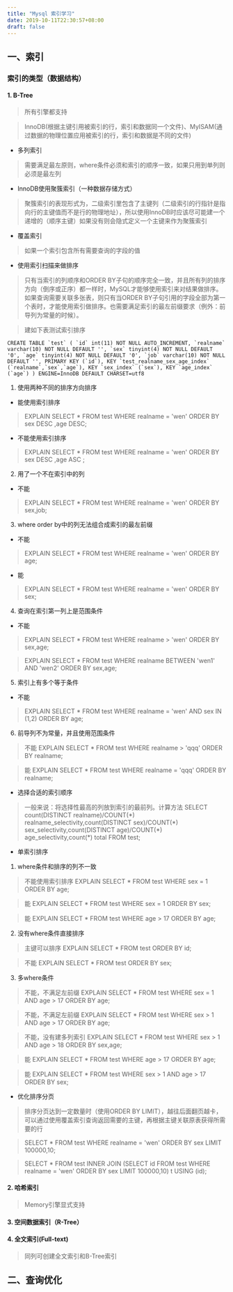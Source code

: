 ```yaml
---
title: "Mysql 索引学习"
date: 2019-10-11T22:30:57+08:00
draft: false
---
```


## 一、索引
### 索引的类型（数据结构）
#### 1. B-Tree
> 所有引擎都支持

> InnoDB(根据主键引用被索引的行，索引和数据同一个文件)、MyISAM(通过数据的物理位置应用被索引的行，索引和数据是不同的文件)
- 多列索引
> 需要满足最左原则，where条件必须和索引的顺序一致，如果只用到单列则必须是最左列

- InnoDB使用聚簇索引（一种数据存储方式）
> 聚簇索引的表现形式为，二级索引里包含了主键列（二级索引的行指针是指向行的主键值而不是行的物理地址），所以使用InnoDB时应该尽可能建一个递增的（顺序主键）如果没有则会隐式定义一个主键来作为聚簇索引

- 覆盖索引
> 如果一个索引包含所有需要查询的字段的值

- 使用索引扫描来做排序

> 只有当索引的列顺序和ORDER BY子句的顺序完全一致，并且所有列的排序方向（倒序或正序）都一样时，MySQL才能够使用索引来对结果做排序。如果查询需要关联多张表，则只有当ORDER BY子句引用的字段全部为第一个表时，才能使用索引做排序。也需要满足索引的最左前缀要求（例外：前导列为常量的时候）。

> 建如下表测试索引排序

``
CREATE TABLE `test` (
  `id` int(11) NOT NULL AUTO_INCREMENT,
  `realname` varchar(10) NOT NULL DEFAULT '',
  `sex` tinyint(4) NOT NULL DEFAULT '0',
  `age` tinyint(4) NOT NULL DEFAULT '0',
  `job` varchar(10) NOT NULL DEFAULT '',
  PRIMARY KEY (`id`),
  KEY `test_realname_sex_age_index` (`realname`,`sex`,`age`),
  KEY `sex_index` (`sex`),
  KEY `age_index` (`age`)
) ENGINE=InnoDB DEFAULT CHARSET=utf8
``
1. 使用两种不同的排序方向排序

- 能使用索引排序

> EXPLAIN SELECT * FROM test WHERE realname = 'wen' ORDER BY sex DESC ,age DESC;

- 不能使用索引排序

> EXPLAIN SELECT * FROM test WHERE realname = 'wen' ORDER BY sex DESC ,age ASC ;

2. 用了一个不在索引中的列
- 不能

> EXPLAIN SELECT * FROM test WHERE realname = 'wen' ORDER BY sex,job;

3. where order by中的列无法组合成索引的最左前缀

- 不能

> EXPLAIN SELECT * FROM test WHERE realname = 'wen' ORDER BY age;

- 能

> EXPLAIN SELECT * FROM test WHERE realname = 'wen' ORDER BY sex;

4. 查询在索引第一列上是范围条件

- 不能

> EXPLAIN SELECT * FROM test WHERE realname > 'wen' ORDER BY sex,age;

> EXPLAIN SELECT * FROM test WHERE realname BETWEEN 'wen1' AND 'wen2' ORDER BY sex,age;

5. 索引上有多个等于条件

- 不能

> EXPLAIN SELECT * FROM test WHERE realname = 'wen' AND sex IN (1,2) ORDER BY  age;

6. 前导列不为常量，并且使用范围条件

> 不能 EXPLAIN SELECT * FROM test WHERE realname > 'qqq' ORDER BY realname;

> 能 EXPLAIN SELECT * FROM test WHERE realname = 'qqq' ORDER BY realname;

- 选择合适的索引顺序

> 一般来说：将选择性最高的列放到索引的最前列。计算方法
SELECT count(DISTINCT realname)/COUNT(\*) realname_selectivity,count(DISTINCT sex)/COUNT(\*) sex_selectivity,count(DISTINCT age)/COUNT(\*) age_selectivity,count(\*) total FROM test;

- 单索引排序

1. where条件和排序的列不一致

> 不能使用索引排序 EXPLAIN SELECT * FROM test WHERE sex = 1 ORDER BY age;

> 能 EXPLAIN SELECT * FROM test WHERE sex = 1 ORDER BY sex;

> 能 EXPLAIN SELECT * FROM test WHERE age > 17 ORDER BY age;

2. 没有where条件直接排序

> 主键可以排序 EXPLAIN SELECT * FROM test ORDER BY id;

> 不能 EXPLAIN SELECT * FROM test ORDER BY sex;

3. 多where条件

> 不能，不满足左前缀 EXPLAIN SELECT * FROM test WHERE sex = 1 AND age > 17 ORDER BY age;

> 不能，不满足左前缀 EXPLAIN SELECT * FROM test WHERE sex > 1 AND age > 17 ORDER BY age;

> 不能，没有建多列索引 EXPLAIN SELECT * FROM test WHERE sex > 1 AND age > 18 ORDER BY sex,age;

> 能 EXPLAIN SELECT * FROM test WHERE age > 17 ORDER BY age;

> 能 EXPLAIN SELECT * FROM test WHERE sex > 1 AND age > 17 ORDER BY sex;

- 优化排序分页

> 排序分页达到一定数量时（使用ORDER BY LIMIT），越往后面翻页越卡，可以通过使用覆盖索引查询返回需要的主键，再根据主键关联原表获得所需要的行

> SELECT * FROM test WHERE realname = 'wen' ORDER BY sex LIMIT 100000,10;

> SELECT * FROM test INNER JOIN (SELECT id FROM test WHERE realname = 'wen' ORDER BY sex LIMIT 100000,10) t USING (id);


#### 2. 哈希索引
> Memory引擎显式支持

#### 3. 空间数据索引（R-Tree）

#### 4. 全文索引(Full-text)
> 同列可创建全文索引和B-Tree索引

## 二、查询优化
